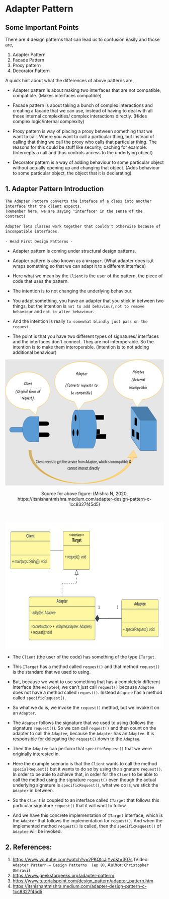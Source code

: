 # Adapter Pattern

## Some Important Points

There are 4 design patterns that can lead us to confusion easily and those are,

1. Adapter Pattern
2. Facade Pattern
3. Proxy pattern
4. Decorator Pattern


A quick hint about what the differences of above patterns are,

- Adapter pattern is about making two interfaces that are not compatible, compatible. (Makes
interfaces compatible)
 

- Facade pattern is about taking a bunch of complex interactions and creating a facade that we can
use, instead of having to deal with all those internal complexities/ complex interactions directly.
(Hides complex logic/internal complexity)


- Proxy pattern is way of placing a proxy between something that we want to call. Where you want to
call a particular thing, but instead of calling that thing we call the proxy who calls that
particular thing. The reasons for this could be stuff like security, caching for example. 
(Intercepts a call and thus controls access to the underlying object)


- Decorator pattern is a way of adding behaviour to some particular object without actually opening
up and changing that object. (Adds behaviour to some particular object, the object that it is 
declarating)



## 1. Adapter Pattern Introduction

```
The Adapter Pattern converts the inteface of a class into another interface that the client expects.
(Remember here, we are saying "interface" in the sense of the contract)

Adapter lets classes work together that couldn't otherwise because of incompatible interfaces.

- Head First Design Patterns -
```

- Adapter pattern is coming under structural design patterns.


- Adapter pattern is also known as a `Wrapper`. (What adapter does is,it wraps something so that we 
can adapt it to a different interface) 


- Here what we mean by the `Client` is the user of the pattern, the piece of code that uses the
  pattern.


- The intention is to not changing the underlying behaviour. 


- You adapt something, you have an adapter that you stick in between two things, but the intention 
is `not to add behaviour`, `not to remove behaviour` and `not to alter behaviour`. 


- And the intention is really `to somewhat blindly just pass on the request`.


- The point is that you have two different types of signatures/ interfaces and the interfaces don't 
connect. They are not interoperable. So the intention is to make them interoperable. 
(intention is to not adding additional behaviour)

<div align="center" style="margin-bottom:50px;">
  <img style="background-color:white;" alt="adapter - real world example" height="400"
    src="src/main/resources/images/adapter-pattern-real-world-example.png" 
    title="adapter - real world example" width="750"/>
  <p>Source for above figure: (Mishra N, 2020, https://itsnishantmishra.medium.com/adapter-design-pattern-c-1cc8327f45d5) </p>
</div>

<div align="center">
  <img alt="adapter pattern basic uml diagram" height="400"
    src="src/main/resources/images/adapter-pattern-uml-diagram.png" 
    title="adapter pattern basic uml diagram" width="750"/>
</div>

- The `Client` (the user of the code) has something of the type `ITarget`.


- This `ITarget` has a method called `request()` and that method `request()` is the standard that
we used to using.


- But, because we want to use something that has a completely different interface (the `Adaptee`),
we can't just call `request()` because `Adaptee` does not have a method called `request()`. Instead 
`Adaptee` has a method called `specificRequest()`.


- So what we do is, we invoke the `request()` method, but we invoke it on an `Adapter`.


- The `Adapter` follows the signature that we used to using (follows the signature `request()`).
So we can call `request()` and then count on the adapter to call the `Adaptee`, because the `Adapter`
has an `Adaptee`. It is responsible for delegating the `request()` down to the `Adaptee`.


- Then the `Adaptee` can perform that `specificRequest()` that we were originally interested in.


- Here the example scenario is that the `Client` wants to call the method `specialRequest()` but it
  wants to do so by using the signature `request()`. In order to be able to achieve that, in order for
  the `Client` to be able to call the method using the signature `request()` even though the actual
  underlying signature is `specificRequest()`, what we do is, we stick the `Adapter` in between.


- So the `Client` is coupled to an interface called `ITarget` that follows this particular signature
`request()` that it will want to follow.


- And we have this concrete implementation of `ITarget` interface, which is the `Adapter` that
follows the implementation for `request()`. And when the implemented method `request()` is called,
then the `specificRequest()` of `Adaptee` will be invoked.


## 2. References:

1. https://www.youtube.com/watch?v=2PKQtcJjYvc&t=307s (Video: `Adapter Pattern – Design Patterns 
(ep 8)`, Author: `Christopher Okhravi`)
2. https://www.geeksforgeeks.org/adapter-pattern/
3. https://www.tutorialspoint.com/design_pattern/adapter_pattern.htm
4. https://itsnishantmishra.medium.com/adapter-design-pattern-c-1cc8327f45d5
